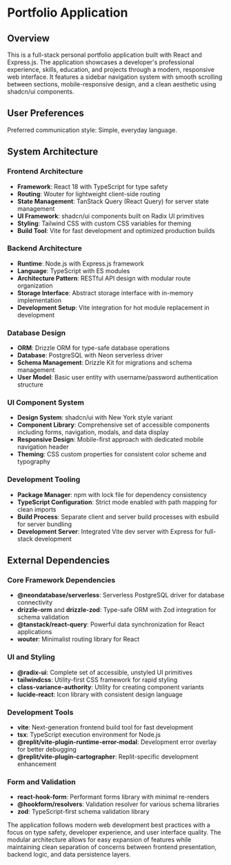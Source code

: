 # Portfolio Application

## Overview

This is a full-stack personal portfolio application built with React and Express.js. The application showcases a developer's professional experience, skills, education, and projects through a modern, responsive web interface. It features a sidebar navigation system with smooth scrolling between sections, mobile-responsive design, and a clean aesthetic using shadcn/ui components.

## User Preferences

Preferred communication style: Simple, everyday language.

## System Architecture

### Frontend Architecture
- **Framework**: React 18 with TypeScript for type safety
- **Routing**: Wouter for lightweight client-side routing
- **State Management**: TanStack Query (React Query) for server state management
- **UI Framework**: shadcn/ui components built on Radix UI primitives
- **Styling**: Tailwind CSS with custom CSS variables for theming
- **Build Tool**: Vite for fast development and optimized production builds

### Backend Architecture
- **Runtime**: Node.js with Express.js framework
- **Language**: TypeScript with ES modules
- **Architecture Pattern**: RESTful API design with modular route organization
- **Storage Interface**: Abstract storage interface with in-memory implementation
- **Development Setup**: Vite integration for hot module replacement in development

### Database Design
- **ORM**: Drizzle ORM for type-safe database operations
- **Database**: PostgreSQL with Neon serverless driver
- **Schema Management**: Drizzle Kit for migrations and schema management
- **User Model**: Basic user entity with username/password authentication structure

### UI Component System
- **Design System**: shadcn/ui with New York style variant
- **Component Library**: Comprehensive set of accessible components including forms, navigation, modals, and data display
- **Responsive Design**: Mobile-first approach with dedicated mobile navigation header
- **Theming**: CSS custom properties for consistent color scheme and typography

### Development Tooling
- **Package Manager**: npm with lock file for dependency consistency
- **TypeScript Configuration**: Strict mode enabled with path mapping for clean imports
- **Build Process**: Separate client and server build processes with esbuild for server bundling
- **Development Server**: Integrated Vite dev server with Express for full-stack development

## External Dependencies

### Core Framework Dependencies
- **@neondatabase/serverless**: Serverless PostgreSQL driver for database connectivity
- **drizzle-orm** and **drizzle-zod**: Type-safe ORM with Zod integration for schema validation
- **@tanstack/react-query**: Powerful data synchronization for React applications
- **wouter**: Minimalist routing library for React

### UI and Styling
- **@radix-ui**: Complete set of accessible, unstyled UI primitives
- **tailwindcss**: Utility-first CSS framework for rapid styling
- **class-variance-authority**: Utility for creating component variants
- **lucide-react**: Icon library with consistent design language

### Development Tools
- **vite**: Next-generation frontend build tool for fast development
- **tsx**: TypeScript execution environment for Node.js
- **@replit/vite-plugin-runtime-error-modal**: Development error overlay for better debugging
- **@replit/vite-plugin-cartographer**: Replit-specific development enhancement

### Form and Validation
- **react-hook-form**: Performant forms library with minimal re-renders
- **@hookform/resolvers**: Validation resolver for various schema libraries
- **zod**: TypeScript-first schema validation library

The application follows modern web development best practices with a focus on type safety, developer experience, and user interface quality. The modular architecture allows for easy expansion of features while maintaining clean separation of concerns between frontend presentation, backend logic, and data persistence layers.